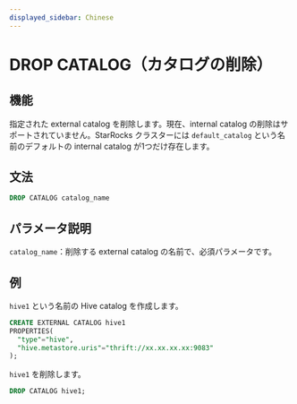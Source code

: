 ```yaml
---
displayed_sidebar: Chinese
---
```


# DROP CATALOG（カタログの削除）

## 機能

指定された external catalog を削除します。現在、internal catalog の削除はサポートされていません。StarRocks クラスターには `default_catalog` という名前のデフォルトの internal catalog が1つだけ存在します。

## 文法

```SQL
DROP CATALOG catalog_name
```

## パラメータ説明

`catalog_name`：削除する external catalog の名前で、必須パラメータです。

## 例

`hive1` という名前の Hive catalog を作成します。

```SQL
CREATE EXTERNAL CATALOG hive1
PROPERTIES(
  "type"="hive", 
  "hive.metastore.uris"="thrift://xx.xx.xx.xx:9083"
);
```

`hive1` を削除します。

```SQL
DROP CATALOG hive1;
```
